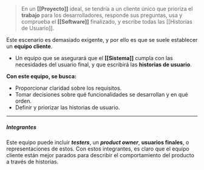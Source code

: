 > En un **[[Proyecto]]** ideal, se tendría a un cliente único que prioriza el **trabajo** para los desarrolladores, responde sus preguntas, usa y comprueba el **[[Software]]** finalizado, y escribe todas las [[Historias de Usuario]]. 

Este escenario es demasiado exigente, y por ello es que se suele establecer un **equipo cliente**.
- Un equipo que se asegurará que el **[[Sistema]]** cumpla con las necesidades del usuario final, y que escribirá las **historias de usuario**.

**Con este equipo, se busca:**
-  Proporcionar claridad sobre los requisitos.
- Tomar decisiones sobre qué funcionalidades se desarrollan y en qué orden.
- Definir y priorizar las historias de usuario.
****
##### **Integrantes**
Este equipo puede incluir ***testers***, un ***product owner***, **usuarios finales**, o representaciones de estos. 
Con estos integrantes, es claro que el equipo cliente están mejor parados para describir el comportamiento del producto a través de historias.

